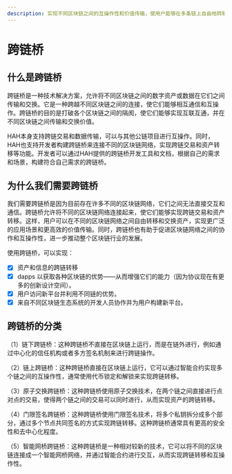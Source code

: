 ```yaml
---
description: 实现不同区块链之间的互操作性和价值传输，使用户能够在多条链上自由地转移和交换资产。
---
```


# 跨链桥

## 什么是跨链桥

跨链桥是一种技术解决方案，允许将不同区块链之间的数字资产或数据在它们之间传输和交换。它是一种跨越不同区块链之间的连接，使它们能够相互通信和互操作。跨链桥的目的是打破各个区块链之间的隔阂，使它们能够实现互联互通，并在不同区块链之间传输和交换价值。

HAH本身支持跨链交易和数据传输，可以与其他公链项目进行互操作。同时，HAH也支持开发者构建跨链桥来连接不同的区块链网络，实现跨链交易和资产转移等功能。开发者可以通过HAH提供的跨链桥开发工具和文档，根据自己的需求和场景，构建符合自己需求的跨链桥。

## 为什么我们需要跨链桥

我们需要跨链桥是因为目前存在许多不同的区块链网络，它们之间无法直接交互和通信。跨链桥允许将不同的区块链网络连接起来，使它们能够实现跨链交易和资产转移。这样，用户可以在不同的区块链网络之间自由转移和交换资产，实现更广泛的应用场景和更高效的价值传输。同时，跨链桥也有助于促进区块链网络之间的协作和互操作性，进一步推动整个区块链行业的发展。

使用跨链桥，可以实现：

* [x] 资产和信息的跨链转移
* [x] dapps 以获取各种区块链的优势——从而增强它们的能力（因为协议现在有更多的创新设计空间）。
* [x] 用户访问新平台并利用不同链的优势。
* [x] 来自不同区块链生态系统的开发人员协作并为用户构建新平台。

## 跨链桥的分类

（1）链下跨链桥：这种跨链桥不直接在区块链上运行，而是在链外进行，例如通过中心化的信任机构或者多方签名机制来进行跨链操作。

（2）链上跨链桥：这种跨链桥直接在区块链上运行，它可以通过智能合约实现多个链之间的互操作性，通常使用代币锁定和解锁来实现跨链转移。

（3）原子交换跨链桥：这种跨链桥使用原子交换技术，在两个链之间直接进行点对点的交易，使得两个链之间的交易可以同时进行，从而实现资产的跨链转移。

（4）门限签名跨链桥：这种跨链桥使用门限签名技术，将多个私钥拆分成多个部分，通过多个节点共同签名的方式实现跨链转移。这种跨链桥通常具有更高的安全性和去中心化程度。

（5）智能网桥跨链桥：这种跨链桥是一种相对较新的技术，它可以将不同的区块链连接成一个智能网桥网络，并通过智能合约进行交互，从而实现跨链转移和互操作性。
